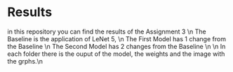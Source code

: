 # Results

in this repository you can find the results of the Assignment 3 \n
The Baseline is the application of LeNet 5, \n
The First Model has 1 change from the Baseline \n
The Second Model has 2 changes from the Baseline \n
\n
In each folder there is the ouput of the model, the weights and the image with the grphs.\n
